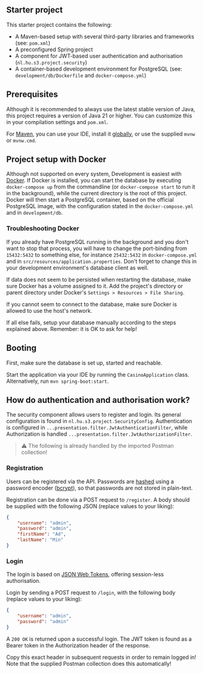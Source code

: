 ## Starter project
This starter project contains the following:

* A Maven-based setup with several 
third-party libraries and frameworks (see: `pom.xml`)
* A preconfigured Spring project
* A component for JWT-based 
user authentication and authorisation (`nl.hu.s3.project.security`)
* A container-based development environment for PostgreSQL 
(see: `development/db/Dockerfile` and `docker-compose.yml`)

## Prerequisites
Although it is recommended to always use the latest stable version
of Java, this project requires a version of Java 21 or higher.
You can customize this in your compilation settings and `pom.xml`.

For [Maven](https://maven.apache.org/guides/getting-started/maven-in-five-minutes.html),
you can use your IDE, install it [globally](https://maven.apache.org/download.cgi), 
or use the supplied `mvnw` or `mvnw.cmd`.

## Project setup with Docker
Although not supported on every system,
Development is easiest with [Docker](https://docs.docker.com/desktop/).
If Docker is installed,
you can start the database by executing
`docker-compose up` from the commandline
(or `docker-compose start` to run it in the background),
while the current directory is the root of this project.
Docker will then start a PostgreSQL container, based on the official PostgreSQL image, with
the configuration stated in the `docker-compose.yml` and in `development/db`.

### Troubleshooting Docker
If you already have PostgreSQL running in the background
and you don't want to stop that process,
you will have to change the port-binding from `15432:5432`
to something else, for instance `25432:5432` in `docker-compose.yml`
and in `src/resources/application.properties`. Don't forget to
change this in your development environment's database client as well.

If data does not seem to be persisted when restarting the
database, make sure Docker has a volume assigned to it.
Add the project's directory or parent directory
under Docker's `Settings > Resources > File Sharing`.

If you cannot seem to connect to the database,
make sure Docker is allowed to use the host's network.

If all else fails, setup your database manually according
to the steps explained above. Remember: it is OK to ask for help!

## Booting
First, make sure the database is set up, started and reachable.

Start the application via your IDE by running the `CasinoApplication`
class. Alternatively, run `mvn spring-boot:start`.

## How do authentication and authorisation work?
The security component allows users to register and login.
Its general configuration is found in `nl.hu.s3.project.SecurityConfig`.
Authentication is configured in `...presentation.filter.JwtAuthenticationFilter`,
while Authorization is handled `...presentation.filter.JwtAuthorizationFilter`.

> :warning: The following is already handled by the imported Postman
> collection!

### Registration
Users can be registered via the API. 
Passwords are [hashed](https://auth0.com/blog/hashing-passwords-one-way-road-to-security/) 
using a password encoder ([bcrypt](https://en.wikipedia.org/wiki/Bcrypt)),
so that passwords are not stored in plain-text.

Registration can be done via a POST request to `/register`.
A body should be supplied with the following JSON 
(replace values to your liking):
```json
{
    "username": "admin",
    "password": "admin",
    "firstName": "Ad",
    "lastName": "Min"
}
```

### Login
The login is based on 
[JSON Web Tokens](https://jwt.io/introduction/), 
offering session-less authorisation.

Login by sending a POST request to `/login`, with
the following body (replace values to your liking):
```json
{
    "username": "admin",
    "password": "admin"
}
``` 

A `200 OK` is returned upon a successful login. The
JWT token is found as a Bearer token in the 
Authorization header of the response.

Copy this exact header in subsequent requests in order to remain logged in!
Note that the supplied Postman collection does this automatically!

